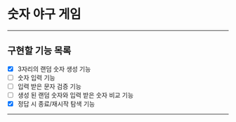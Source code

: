 # 숫자 야구 게임

---

## 구현할 기능 목록


- [x] 3자리의 랜덤 숫자 생성 기능
- [ ] 숫자 입력 기능
- [ ] 입력 받은 문자 검증 기능
- [ ] 생성 된 랜덤 숫자와 입력 받은 숫자 비교 기능
- [x] 정답 시 종료/재시작 탐색 기능

---